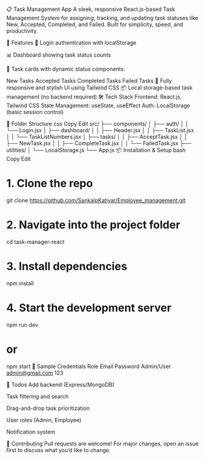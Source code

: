 📋 Task Management App
A sleek, responsive React.js-based Task Management System for assigning, tracking, and updating task statuses like New, Accepted, Completed, and Failed. Built for simplicity, speed, and productivity.

🚀 Features
🔐 Login authentication with localStorage

📊 Dashboard showing task status counts

🧾 Task cards with dynamic status components:

New Tasks
Accepted Tasks
Completed Tasks
Failed Tasks
🎨 Fully responsive and stylish UI using Tailwind CSS
📦 Local storage-based task management (no backend required)
🛠 Tech Stack
Frontend: React.js, Tailwind CSS
State Management: useState, useEffect
Auth: LocalStorage (basic session control)

📂 Folder Structure
css
Copy
Edit
src/
├── components/
│   ├── auth/
│   │   └── Login.jsx
│   ├── dashboard/
│   │   ├── Header.jsx
│   │   ├── TaskList.jsx
│   │   └── TaskListNumbers.jsx
│   ├── tasks/
│   │   ├── AcceptTask.jsx
│   │   ├── NewTask.jsx
│   │   ├── CompleteTask.jsx
│   │   └── FailedTask.jsx
├── utilities/
│   └── LocalStorage.js
└── App.js
📦 Installation & Setup
bash
Copy
Edit
# 1. Clone the repo
git clone https://github.com/SankalpKatiyar/Employee_management.git

# 2. Navigate into the project folder
cd task-manager-react

# 3. Install dependencies
npm install

# 4. Start the development server
npm run dev
# or
npm start
🧪 Sample Credentials
Role	Email	Password
Admin/User	admin@gmail.com	123

📌 Todos
 Add backend (Express/MongoDB)

 Task filtering and search

 Drag-and-drop task prioritization

 User roles (Admin, Employee)

 Notification system

🤝 Contributing
Pull requests are welcome! For major changes, open an issue first to discuss what you’d like to change.

